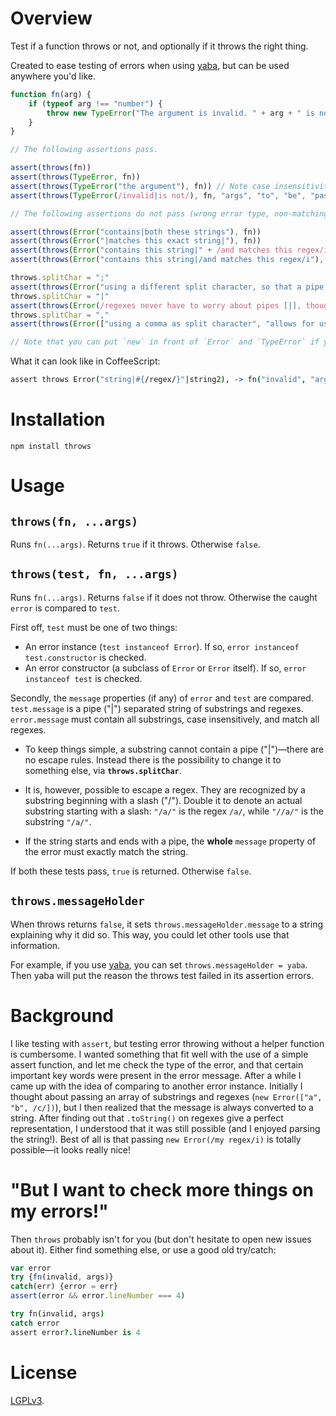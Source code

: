 Overview
========

Test if a function throws or not, and optionally if it throws the right thing.

Created to ease testing of errors when using [yaba], but can be used anywhere you'd like.

```javascript
function fn(arg) {
	if (typeof arg !== "number") {
		throw new TypeError("The argument is invalid. " + arg + " is not a number.")
	}
}

// The following assertions pass.

assert(throws(fn))
assert(throws(TypeError, fn))
assert(throws(TypeError("the argument"), fn)) // Note case insensitivity.
assert(throws(TypeError(/invalid|is not/), fn, "args", "to", "be", "passed", "to", fn))

// The following assertions do not pass (wrong error type, non-matching message).

assert(throws(Error("contains|both these strings"), fn))
assert(throws(Error("|matches this exact string|"), fn))
assert(throws(Error("contains this string|" + /and matches this regex/i), fn))
assert(throws(Error("contains this string|/and matches this regex/i"), fn))

throws.splitChar = ";"
assert(throws(Error("using a different split character, so that a pipe (|) can be matched"), fn))
throws.splitChar = "|"
assert(throws(Error(/regexes never have to worry about pipes [|], though/), fn))
throws.splitChar = ","
assert(throws(Error(["using a comma as split character", "allows for using", /an array/]), fn))

// Note that you can put `new` in front of `Error` and `TypeError` if you think that reads better.
```

What it can look like in CoffeeScript:

```coffeescript
assert throws Error("string|#{/regex/}"|string2), -> fn("invalid", "args")
```

[yaba]: https://github.com/lydell/yaba


Installation
============

`npm install throws`


Usage
=====

`throws(fn, ...args)`
---------------------

Runs `fn(...args)`. Returns `true` if it throws. Otherwise `false`.

`throws(test, fn, ...args)`
---------------------------

Runs `fn(...args)`. Returns `false` if it does not throw. Otherwise the caught `error` is compared
to `test`.

First off, `test` must be one of two things:

  - An error instance (`test instanceof Error`). If so, `error instanceof test.constructor` is
    checked.
  - An error constructor (a subclass of `Error` or `Error` itself). If so, `error instanceof test`
    is checked.

Secondly, the `message` properties (if any) of `error` and `test` are compared. `test.message` is a
pipe ("|") separated string of substrings and regexes. `error.message` must contain all substrings,
case insensitively, and match all regexes.

  - To keep things simple, a substring cannot contain a pipe ("|")—there are no escape rules.
    Instead there is the possibility to change it to something else, via **`throws.splitChar`**.

  - It is, however, possible to escape a regex. They are recognized by a substring beginning with a
    slash ("/"). Double it to denote an actual substring starting with a slash: `"/a/"` is the regex
    `/a/`, while `"//a/"` is the substring `"/a/"`.

  - If the string starts and ends with a pipe, the **whole** `message` property of the error must
    exactly match the string.

If both these tests pass, `true` is returned. Otherwise `false`.

`throws.messageHolder`
----------------------

When throws returns `false`, it sets `throws.messageHolder.message` to a string explaining why it
did so. This way, you could let other tools use that information.

For example, if you use [yaba], you can set `throws.messageHolder = yaba`. Then yaba will put the
reason the throws test failed in its assertion errors.


Background
==========

I like testing with `assert`, but testing error throwing without a helper function is cumbersome. I
wanted something that fit well with the use of a simple assert function, and let me check the type
of the error, and that certain important key words were present in the error message. After a while
I came up with the idea of comparing to another error instance. Initially I thought about passing an
array of substrings and regexes (`new Error(["a", "b", /c/])`), but I then realized that the message
is always converted to a string. After finding out that `.toString()` on regexes give a perfect
representation, I understood that it was still possible (and I enjoyed parsing the string!). Best of
all is that passing `new Error(/my regex/i)` is totally possible—it looks really nice!


"But I want to check more things on my errors!"
===============================================

Then `throws` probably isn't for you (but don't hesitate to open new issues about it). Either find
something else, or use a good old try/catch:

```javascript
var error
try {fn(invalid, args)}
catch(err) {error = err}
assert(error && error.lineNumber === 4)
```

```coffeescript
try fn(invalid, args)
catch error
assert error?.lineNumber is 4
```


License
=======

[LGPLv3](COPYING).
